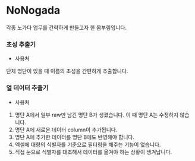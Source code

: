 # NoNogada
각종 노가다 업무를 간략하게 만들고자 한 몸부림입니다.

### 초성 추출기
- 사용처


단체 명단이 있을 때 이름의 초성을 간편하게 추출합니다.

### 열 데이터 추출기
- 사용처
1. 명단 A에서 일부 raw만 남긴 명단 B가 생겼습니다. 이 때 명단 A는 수정하지 않습니다.
2. 명단 A에 새로운 데이터 column이 추가됩니다.
3. 명단 A에 추가한 데이터를 명단 B에도 반영해야 합니다.
4. 엑셀에 대량의 식별자를 기준으로 필터링을 해주는 기능이 없습니다.
5. 직접 눈으로 식별자를 대조해서 데이터를 옮겨야 하는 상황이 생겨납니다.
